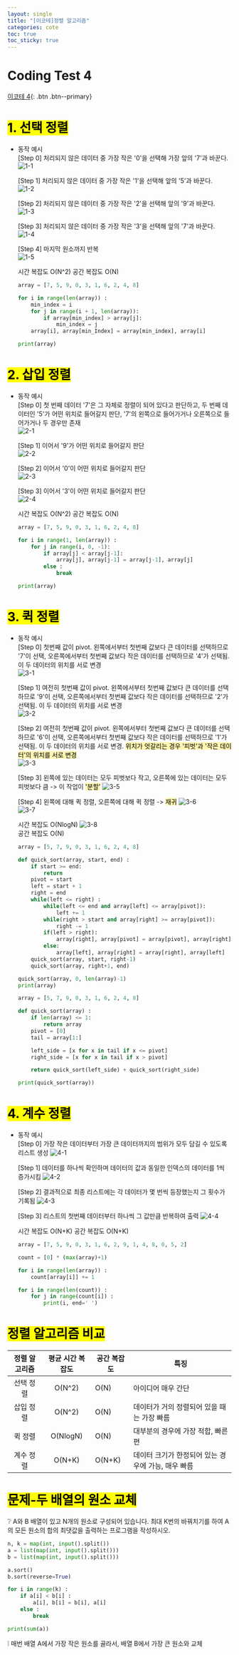 ```yaml
---
layout: single
title: "[이코테]정렬 알고리즘"
categories: cote
toc: true
toc_sticky: true
---
```


# Coding Test 4

[이코테 4](https://www.youtube.com/watch?v=KGyK-pNvWos&list=PLRx0vPvlEmdAghTr5mXQxGpHjWqSz0dgC&index=4){: .btn .btn--primary}

# <mark class="pink">1. 선택 정렬</mark>

- 동작 예시  
   [Step 0] 처리되지 않은 데이터 중 가장 작은 '0'을 선택해 가장 앞의 '7'과 바꾼다.  
   ![1-1](https://user-images.githubusercontent.com/63334368/162913895-5e298c9d-7eae-449c-b1f0-fd84c3e77259.png)

  [Step 1] 처리되지 않은 데이터 중 가장 작은 '1'을 선택해 앞의 '5'과 바꾼다.  
   ![1-2](https://user-images.githubusercontent.com/63334368/162913896-977fefc2-62f5-450e-8413-4ca593150755.png)

  [Step 2] 처리되지 않은 데이터 중 가장 작은 '2'을 선택해 앞의 '9'과 바꾼다.  
   ![1-3](https://user-images.githubusercontent.com/63334368/162913898-b02bb5c2-9030-4263-a826-61aadaaaf9aa.png)

  [Step 3] 처리되지 않은 데이터 중 가장 작은 '3'을 선택해 앞의 '7'과 바꾼다.  
   ![1-4](https://user-images.githubusercontent.com/63334368/162913827-cdf1f55f-458a-4e38-a2a3-360bf40630f7.png)

  [Step 4] 마지막 원소까지 반복  
   ![1-5](https://user-images.githubusercontent.com/63334368/162913835-ba942460-da6b-49b7-a43d-3a141ec79aa8.png)

  시간 복잡도 O(N^2)
  공간 복잡도 O(N)

  ```python
  array = [7, 5, 9, 0, 3, 1, 6, 2, 4, 8]

  for i in range(len(array)) :
      min_index = i
      for j in range(i + 1, len(array)):
          if array[min_index] > array[j]:
              min_index = j
      array[i], array[min_Index] = array[min_index], array[i]

  print(array)
  ```

# <mark class="pink">2. 삽입 정렬</mark>

- 동작 예시  
   [Step 0] 첫 번째 데이터 '7'은 그 자체로 정렬이 되어 있다고 판단하고, 두 번째 데이터인 '5'가 어떤 위치로 들어갈지 판단, '7'의 왼쪽으로 들어가거나 오른쪽으로 들어가거나 두 경우만 존재  
   ![2-1](https://user-images.githubusercontent.com/63334368/162913838-c50998eb-fad4-4d0b-8db9-9b48ebd93082.png)

  [Step 1] 이어서 '9'가 어떤 위치로 들어갈지 판단  
   ![2-2](https://user-images.githubusercontent.com/63334368/162913842-0d335eed-3d28-4d4d-bc91-49303178c5e1.png)

  [Step 2] 이어서 '0'이 어떤 위치로 들어갈지 판단  
   ![2-3](https://user-images.githubusercontent.com/63334368/162913845-ea74770a-a622-4604-8a03-fb1f609897f4.png)

  [Step 3] 이어서 '3'이 어떤 위치로 들어갈지 판단  
   ![2-4](https://user-images.githubusercontent.com/63334368/162913851-a5054ec1-506c-4e8c-a22e-0d85b9cd0eb8.png)

  시간 복잡도 O(N^2)
  공간 복잡도 O(N)

  ```python
  array = [7, 5, 9, 0, 3, 1, 6, 2, 4, 8]

  for i in range(1, len(array)) :
      for j in range(i, 0, -1):
          if array[j] < array[j-1]:
              array[j], array[j-1] = array[j-1], array[j]
          else :
              break

  print(array)
  ```

# <mark class="pink">3. 퀵 정렬</mark>

- 동작 예시  
   [Step 0] 첫번째 값이 pivot. 왼쪽에서부터 첫번째 값보다 큰 데이터를 선택하므로 '7'이 선택, 오른쪽에서부터 첫번째 값보다 작은 데이터를 선택하므로 '4'가 선택됨. 이 두 데이터의 위치를 서로 변경  
   ![3-1](https://user-images.githubusercontent.com/63334368/162913859-3288bccc-03a7-4648-bb8f-13b23e44131f.png)

  [Step 1] 여전히 첫번째 값이 pivot. 왼쪽에서부터 첫번째 값보다 큰 데이터를 선택하므로 '9'이 선택, 오른쪽에서부터 첫번째 값보다 작은 데이터를 선택하므로 '2'가 선택됨. 이 두 데이터의 위치를 서로 변경  
   ![3-2](https://user-images.githubusercontent.com/63334368/162913861-baddd236-5182-4c4d-b51c-fec8f0bf1691.png)

  [Step 2] 여전히 첫번째 값이 pivot. 왼쪽에서부터 첫번째 값보다 큰 데이터를 선택하므로 '6'이 선택, 오른쪽에서부터 첫번째 값보다 작은 데이터를 선택하므로 '1'가 선택됨. 이 두 데이터의 위치를 서로 변경. <mark style='background-color: #fff5b1'>위치가 엇갈리는 경우 '피벗'과 '작은 데이터'의 위치를 서로 변경</mark>  
   ![3-3](https://user-images.githubusercontent.com/63334368/162913867-0f77d014-5b6c-4cc9-85ad-d76bd179a746.png)

  [Step 3] 왼쪽에 있는 데이터는 모두 피벗보다 작고, 오른쪽에 있는 데이터는 모두 피벗보다 큼 -> 이 작업이 <mark style='background-color: #fff5b1'>'분할'</mark>
  ![3-5](https://user-images.githubusercontent.com/63334368/162913869-2bc95031-4187-4fc0-9ef5-ba8340e93ee9.png)

  [Step 4] 왼쪽에 대해 퀵 정렬, 오른쪽에 대해 퀵 정렬 -> <mark style='background-color: #fff5b1'>재귀</mark>
  ![3-6](https://user-images.githubusercontent.com/63334368/162913872-b6dfef4e-6c21-4ee6-90ce-331f67a331f2.png)  
   ![3-7](https://user-images.githubusercontent.com/63334368/162913874-41ba5dfd-ffe2-4054-a6b0-47602be23cae.png)

  시간 복잡도 O(NlogN)
  ![3-8](https://user-images.githubusercontent.com/63334368/162913876-d73dda32-2f29-45e2-b88d-80c8352759f7.png)  
   공간 복잡도 O(N)

  ```python
  array = [5, 7, 9, 0, 3, 1, 6, 2, 4, 8]

  def quick_sort(array, start, end) :
      if start >= end:
          return
      pivot = start
      left = start + 1
      right = end
      while(left <= right) :
          while(left <= end and array[left] <= array[pivot]):
              left += 1
          while(right > start and array[right] >= array[pivot]):
              right -= 1
          if(left > right):
              array[right], array[pivot] = array[pivot], array[right]
          else:
              array[left], array[right] = array[right], array[left]
      quick_sort(array, start, right-1)
      quick_sort(array, right+1, end)

  quick_sort(array, 0, len(array)-1)
  print(array)
  ```

  ```python
  array = [5, 7, 9, 0, 3, 1, 6, 2, 4, 8]

  def quick_sort(array) :
      if len(array) <= 1:
          return array
      pivot = [0]
      tail = array[1:]

      left_side = [x for x in tail if x <= pivot]
      right_side = [x for x in tail if x > pivot]

      return quick_sort(left_side) + quick_sort(right_side)

  print(quick_sort(array))
  ```

# <mark class="pink">4. 계수 정렬</mark>

- 동작 예시  
   [Step 0] 가장 작은 데이터부터 가장 큰 데이터까지의 범위가 모두 담길 수 있도록 리스트 생성
  ![4-1](https://user-images.githubusercontent.com/63334368/162913880-92d8a3af-893f-48b8-a922-383d655bfc47.png)

  [Step 1] 데이터를 하나씩 확인하며 데이터의 값과 동일한 인덱스의 데이터를 1씩 증가시킴
  ![4-2](https://user-images.githubusercontent.com/63334368/162913885-5d9df11b-1e4f-4f82-90ae-7fd9a3bc14dc.png)

  [Step 2] 결과적으로 최종 리스트에는 각 데이터가 몇 번씩 등장했는지 그 횟수가 기록됨
  ![4-3](https://user-images.githubusercontent.com/63334368/162913890-018d4f59-c4c6-4fc1-ae76-e9b8edf4ae58.png)

  [Step 3] 리스트의 첫번째 데이터부터 하나씩 그 값만큼 반복하여 출력
  ![4-4](https://user-images.githubusercontent.com/63334368/162913893-52516ae9-4118-406a-bbbc-6a4b6ad1dfc9.png)

  시간 복잡도 O(N+K)
  공간 복잡도 O(N+K)

  ```python
  array = [7, 5, 9, 0, 3, 1, 6, 2, 9, 1, 4, 8, 0, 5, 2]

  count = [0] * (max(array)+1)

  for i in range(len(array)) :
      count[array[i]] += 1

  for i in range(len(count)) :
      for j in range(count[i]) :
          print(i, end=' ')
  ```

# <mark class="pink">정렬 알고리즘 비교</mark>

| **정렬 알고리즘** | 평균 시간 복잡도 | 공간 복잡도 | 특징                                               |
| :---------------: | :--------------: | ----------- | -------------------------------------------------- |
|     선택 정렬     |      O(N^2)      | O(N)        | 아이디어 매우 간단                                 |
|     삽입 정렬     |      O(N^2)      | O(N)        | 데이터가 거의 정렬되어 있을 때는 가장 빠름         |
|      퀵 정렬      |     O(NlogN)     | O(N)        | 대부분의 경우에 가장 적합, 빠른 편                 |
|     계수 정렬     |      O(N+K)      | O(N+K)      | 데이터 크기가 한정되어 있는 경우에 가능, 매우 빠름 |

# <mark class="pink">문제-두 배열의 원소 교체</mark>

:grey_question: A와 B 배열이 있고 N개의 원소로 구성되어 있습니다. 최대 K번의 바꿔치기를 하여 A의 모든 원소의 합의 최댓값을 출력하는 프로그램을 작성하시오.

```python
n, k = map(int, input().split())
a = list(map(int, input().split()))
b = list(map(int, input().split()))

a.sort()
b.sort(reverse=True)

for i in range(k) :
    if a[i] < b[i] :
        a[i], b[i] = b[i], a[i]
    else :
        break

print(sum(a))
```

:grey_exclamation: 매번 배열 A에서 가장 작은 원소를 골라서, 배열 B에서 가장 큰 원소와 교체
